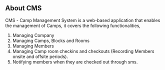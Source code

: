 ## About CMS

CMS - Camp Management System is a web-based application that enables the management of Camps, it covers the following
functionalities,

1. Managing Company
2. Managing Camps, Blocks and Rooms
3. Managing Members
4. Managing Camp room checkins and checkouts (Recording Members onsite and offsite periods).
5. Notifying members when they are checked out through sms.
